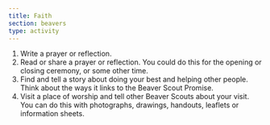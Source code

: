 ```yaml
---
title: Faith
section: beavers
type: activity
---
```


1. Write a prayer or reflection.
1. Read or share a prayer or reflection. You could do this for the opening or closing ceremony, or some other time.
1. Find and tell a story about doing your best and helping other people. Think about the ways it links to the Beaver Scout Promise.
1. Visit a place of worship and tell other Beaver Scouts about your visit. You can do this with photographs, drawings, handouts, leaflets or information sheets.

